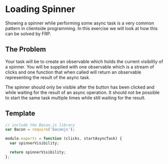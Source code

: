 # Loading Spinner

Showing a spinner while performing some async task is a very common pattern in
clientside programming. In this exercise we will look at how this can be
solved by FRP.

## The Problem

Your task will be to create an observable which holds the current visibility
of a spinner. You will be supplied with one observable which is a stream of
clicks and one function that when called will return an observable
representing the result of the async task.

The spinner should only be visible after the button has been clicked and while
waiting for the result of an async operation. It should not be possible to
start the same task multiple times while still waiting for the result.

## Template

```js
// include the Bacon.js library
var Bacon = require('baconjs');

module.exports = function (clicks, startAsyncTask) {
  var spinnerVisibility;

  return spinnerVisibility;
};
```

